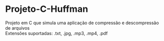 # Projeto-C-Huffman

Projeto em C que simula uma aplicação de compressão e descompressão de arquivos
<br>
Extensões suportadas: .txt, .jpg, .mp3, .mp4, .pdf
